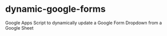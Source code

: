 # dynamic-google-forms
Google Apps Script to dynamically update a Google Form Dropdown from a Google Sheet
